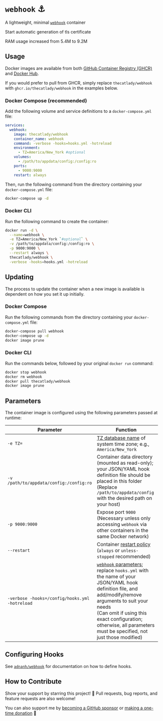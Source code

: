 # `webhook` &#9875;

A lightweight, minimal [`webhook`](https://github.com/adnanh/webhook) container

Start automatic generation of tls certificate

RAM usage increased from 5.4M to 9.2M

## Usage

Docker images are available from both [GitHub Container Registry (GHCR)](https://github.com/users/TheCatLady/packages/container/package/webhook) and [Docker Hub](https://hub.docker.com/r/thecatlady/webhook).

If you would prefer to pull from GHCR, simply replace `thecatlady/webhook` with `ghcr.io/thecatlady/webhook` in the examples below.

### Docker Compose (recommended)

Add the following volume and service definitions to a `docker-compose.yml` file:

```yaml
services:
  webhook:
    image: thecatlady/webhook
    container_name: webhook
    command: -verbose -hooks=hooks.yml -hotreload
    environment:
      - TZ=America/New_York #optional
    volumes:
      - /path/to/appdata/config:/config:ro
    ports:
      - 9000:9000
    restart: always
```

Then, run the following command from the directory containing your `docker-compose.yml` file:

```bash
docker-compose up -d
```

### Docker CLI

Run the following command to create the container:

```bash
docker run -d \
  --name=webhook \
  -e TZ=America/New_York `#optional` \
  -v /path/to/appdata/config:/config:ro \
  -p 9000:9000 \
  --restart always \
  thecatlady/webhook \
  -verbose -hooks=hooks.yml -hotreload
```

## Updating

The process to update the container when a new image is available is dependent on how you set it up initially.

### Docker Compose

Run the following commands from the directory containing your `docker-compose.yml` file:

```bash
docker-compose pull webhook
docker-compose up -d
docker image prune
```

### Docker CLI

Run the commands below, followed by your original `docker run` command:

```bash
docker stop webhook
docker rm webhook
docker pull thecatlady/webhook
docker image prune
```

## Parameters

The container image is configured using the following parameters passed at runtime:

| Parameter                                      | Function                                                                                                                                                                                                                                                                                                                                              |
| ---------------------------------------------- | ----------------------------------------------------------------------------------------------------------------------------------------------------------------------------------------------------------------------------------------------------------------------------------------------------------------------------------------------------- |
| `-e TZ=`                                       | [TZ database name](https://en.wikipedia.org/wiki/List_of_tz_database_time_zones) of system time zone; e.g., `America/New_York`                                                                                                                                                                                                                        |
| `-v /path/to/appdata/config:/config:ro`        | Container data directory (mounted as read-only); your JSON/YAML hook definition file should be placed in this folder<br/>(Replace `/path/to/appdata/config` with the desired path on your host)                                                                                                                                                       |
| `-p 9000:9000`                                 | Expose port `9000`<br/>(Necessary unless only accessing `webhook` via other containers in the same Docker network)                                                                                                                                                                                                                                    |
| `--restart`                                    | Container [restart policy](https://docs.docker.com/engine/reference/run/#restart-policies---restart)<br/>(`always` or `unless-stopped` recommended)                                                                                                                                                                                                   |
| `-verbose -hooks=/config/hooks.yml -hotreload` | [`webhook` parameters](https://github.com/adnanh/webhook/blob/master/docs/Webhook-Parameters.md); replace `hooks.yml` with the name of your JSON/YAML hook definition file, and add/modify/remove arguments to suit your needs<br/>(Can omit if using this exact configuration; otherwise, all parameters must be specified, not just those modified) |

## Configuring Hooks

See [`adnanh/webhook`](https://github.com/adnanh/webhook) for documentation on how to define hooks.

## How to Contribute

Show your support by starring this project! &#x1F31F; Pull requests, bug reports, and feature requests are also welcome!

You can also support me by [becoming a GitHub sponsor](https://github.com/sponsors/TheCatLady) or [making a one-time donation](https://github.com/sponsors/TheCatLady?frequency=one-time) &#x1F496;

